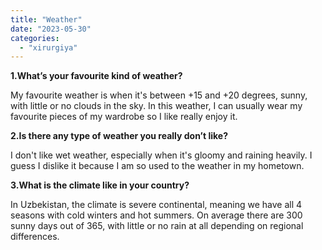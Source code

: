 ```yaml
---
title: "Weather"
date: "2023-05-30"
categories: 
  - "xirurgiya"
---
```


**1.What’s your favourite kind of weather?**

My favourite weather is when it's between +15 and +20 degrees, sunny, with little or no clouds in the sky. In this weather, I can usually wear my favourite pieces of my wardrobe so I like really enjoy it.

**2.Is there any type of weather you really don’t like?**

I don't like wet weather, especially when it's gloomy and raining heavily. I guess I dislike it because I am so used to the weather in my hometown.

**3.What is the climate like in your country?**

In Uzbekistan, the climate is severe continental, meaning we have all 4 seasons with cold winters and hot summers. On average there are 300 sunny days out of 365, with little or no rain at all depending on regional differences.
